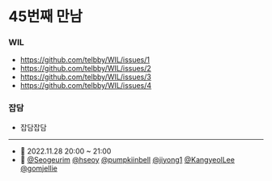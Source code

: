 # 45번째 만남

### WIL

- https://github.com/telbby/WIL/issues/1
- https://github.com/telbby/WIL/issues/2
- https://github.com/telbby/WIL/issues/3
- https://github.com/telbby/WIL/issues/4

### 잡담

- 잡담잡담

---

- 📆 2022.11.28 20:00 ~ 21:00
- 👥 [@Seogeurim](https://github.com/Seogeurim) [@hseoy](https://github.com/hseoy) [@pumpkiinbell](https://github.com/pumpkiinbell) 
[@jiyong1](https://github.com/jiyong1) [@KangyeolLee](https://github.com/KangyeolLee) [@gomjellie](https://github.com/gomjellie)
